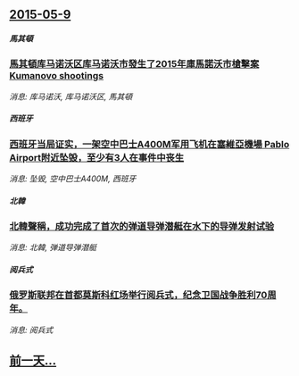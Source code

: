 ## [2015-05-9](/news/2015/05/9/index.md)

##### 馬其頓
### [馬其頓库马诺沃区库马诺沃市發生了2015年庫馬諾沃市槍擊案 Kumanovo shootings](/news/2015/05/9/馬其頓库马诺沃区库马诺沃市發生了2015年庫馬諾沃市槍擊案-Kumanovo-shootings.md)
_消息: 库马诺沃, 库马诺沃区, 馬其頓_

##### 西班牙
### [西班牙当局证实，一架空中巴士A400M军用飞机在塞維亞機場 Pablo Airport附近坠毁，至少有3人在事件中丧生](/news/2015/05/9/西班牙当局证实-一架空中巴士A400M军用飞机在塞維亞機場-Pablo-Airport附近坠毁-至少有3人在事件中丧生.md)
_消息: 坠毁, 空中巴士A400M, 西班牙_

##### 北韓
### [北韓聲稱，成功完成了首次的弹道导弹潜艇在水下的导弹发射试验](/news/2015/05/9/北韓聲稱-成功完成了首次的弹道导弹潜艇在水下的导弹发射试验.md)
_消息: 北韓, 弹道导弹潜艇_

##### 阅兵式
### [俄罗斯联邦在首都莫斯科红场举行阅兵式，纪念卫国战争胜利70周年。](/news/2015/05/9/俄罗斯联邦在首都莫斯科红场举行阅兵式-纪念卫国战争胜利70周年.md)
_消息: 阅兵式_

## [前一天...](/news/2015/05/8/index.md)

